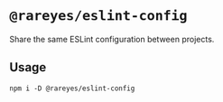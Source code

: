 # `@rareyes/eslint-config`

Share the same ESLint configuration between projects.

## Usage

```
npm i -D @rareyes/eslint-config
```
